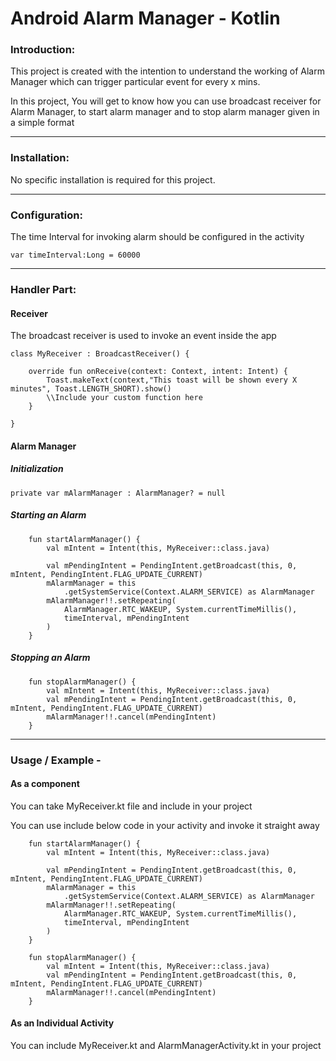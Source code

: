 # Android Alarm Manager - Kotlin

### Introduction:

This project is created with the intention to understand the working of 
Alarm Manager which can trigger particular event for every x mins.

In this project, You will get to know how you can use broadcast receiver
for Alarm Manager, to start alarm manager and to stop alarm manager given
in a simple format

----------------------------------------------------------------------------------------------------

### Installation:

No specific installation is required for this project.

----------------------------------------------------------------------------------------------------

### Configuration:

The time Interval for invoking alarm should be configured in the activity

```
var timeInterval:Long = 60000
```

----------------------------------------------------------------------------------------------------

### Handler Part:

#### Receiver

The broadcast receiver is used to invoke an event inside the app

```
class MyReceiver : BroadcastReceiver() {

    override fun onReceive(context: Context, intent: Intent) {
        Toast.makeText(context,"This toast will be shown every X minutes", Toast.LENGTH_SHORT).show()
        \\Include your custom function here
    }
    
}
```

#### Alarm Manager

##### Initialization

```
private var mAlarmManager : AlarmManager? = null
```

##### Starting an Alarm
```
    fun startAlarmManager() {
        val mIntent = Intent(this, MyReceiver::class.java)

        val mPendingIntent = PendingIntent.getBroadcast(this, 0, mIntent, PendingIntent.FLAG_UPDATE_CURRENT)
        mAlarmManager = this
            .getSystemService(Context.ALARM_SERVICE) as AlarmManager
        mAlarmManager!!.setRepeating(
            AlarmManager.RTC_WAKEUP, System.currentTimeMillis(),
            timeInterval, mPendingIntent
        )
    }
```

##### Stopping an Alarm
```
    fun stopAlarmManager() {
        val mIntent = Intent(this, MyReceiver::class.java)
        val mPendingIntent = PendingIntent.getBroadcast(this, 0, mIntent, PendingIntent.FLAG_UPDATE_CURRENT)
        mAlarmManager!!.cancel(mPendingIntent)
    }
```

----------------------------------------------------------------------------------------------------

### Usage / Example -

#### As a component

You can take MyReceiver.kt file and include in your project

You can use include below code in your activity and invoke it straight away
```
    fun startAlarmManager() {
        val mIntent = Intent(this, MyReceiver::class.java)

        val mPendingIntent = PendingIntent.getBroadcast(this, 0, mIntent, PendingIntent.FLAG_UPDATE_CURRENT)
        mAlarmManager = this
            .getSystemService(Context.ALARM_SERVICE) as AlarmManager
        mAlarmManager!!.setRepeating(
            AlarmManager.RTC_WAKEUP, System.currentTimeMillis(),
            timeInterval, mPendingIntent
        )
    }
```

```
    fun stopAlarmManager() {
        val mIntent = Intent(this, MyReceiver::class.java)
        val mPendingIntent = PendingIntent.getBroadcast(this, 0, mIntent, PendingIntent.FLAG_UPDATE_CURRENT)
        mAlarmManager!!.cancel(mPendingIntent)
    }
```

#### As an Individual Activity

You can include MyReceiver.kt and AlarmManagerActivity.kt in your project
